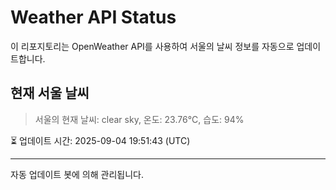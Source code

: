 
# Weather API Status

이 리포지토리는 OpenWeather API를 사용하여 서울의 날씨 정보를 자동으로 업데이트합니다.

## 현재 서울 날씨
> 서울의 현재 날씨: clear sky, 온도: 23.76°C, 습도: 94%

⏳ 업데이트 시간: 2025-09-04 19:51:43 (UTC)

---
자동 업데이트 봇에 의해 관리됩니다.
